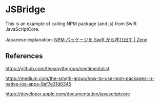 # JSBridge

This is an example of calling NPM package (and js) from Swift JavaScriptCore.

Japanese explanation: [NPM パッケージを Swift から呼び出す | Zenn](https://zenn.dev/platina/articles/1e4316e3f632b6)

## References

https://github.com/thesmythgroup/sentimentalist

https://medium.com/the-smyth-group/how-to-use-npm-packages-in-native-ios-apps-9af7e31d8345

https://developer.apple.com/documentation/javascriptcore
